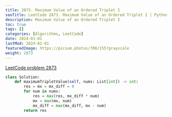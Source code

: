 ```yaml
---
title: 2873. Maximum Value of an Ordered Triplet I
seoTitle: LeetCode 2873. Maximum Value of an Ordered Triplet I | Python solution and explanation
description: Maximum Value of an Ordered Triplet I
toc: true
tags: []
categories: [Algorithms, LeetCode]
date: 2024-01-01
lastMod: 2024-01-01
featuredImage: https://picsum.photos/700/155?grayscale
weight: 2873
---
```


[LeetCode problem 2873](https://leetcode.com/problems/maximum-value-of-an-ordered-triplet-i/)

```python
class Solution:
    def maximumTripletValue(self, nums: List[int]) -> int:
        res = mx = mx_diff = 0
        for num in nums:
            res = max(res, mx_diff * num)
            mx = max(mx, num)
            mx_diff = max(mx_diff, mx - num)
        return res

```
